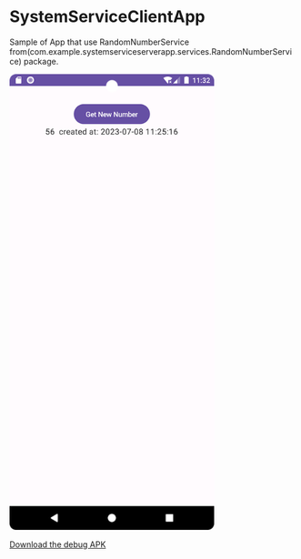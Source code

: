 # SystemServiceClientApp
Sample of App that use RandomNumberService from(com.example.systemserviceserverapp.services.RandomNumberService) package.

<img src="readme_images/screenshot_1.png" width="360" />


[Download the debug APK](https://github.com/nawaf11/SystemServiceClientApp/blob/master/SystemServiceClientApp.apk)

